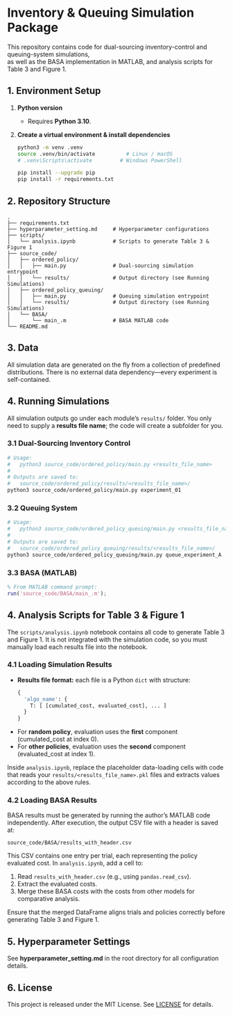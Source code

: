<!-- README.md -->

# Inventory & Queuing Simulation Package

This repository contains code for dual-sourcing inventory-control and queuing-system simulations,  
as well as the BASA implementation in MATLAB, and analysis scripts for Table 3 and Figure 1.

## 1. Environment Setup

1. **Python version**  
   - Requires **Python 3.10**.

2. **Create a virtual environment & install dependencies**  
   ```bash
   python3 -m venv .venv
   source .venv/bin/activate          # Linux / macOS
   # .venv\Scripts\activate         # Windows PowerShell

   pip install --upgrade pip
   pip install -r requirements.txt
   ```

## 2. Repository Structure

```
.
├── requirements.txt
├── hyperparameter_setting.md     # Hyperparameter configurations
├── scripts/
│   └── analysis.ipynb            # Scripts to generate Table 3 & Figure 1
├── source_code/
│   ├── ordered_policy/
│   │   ├── main.py               # Dual-sourcing simulation entrypoint
│   │   └── results/              # Output directory (see Running Simulations)
│   ├── ordered_policy_queuing/
│   │   ├── main.py               # Queuing simulation entrypoint
│   │   └── results/              # Output directory (see Running Simulations)
│   └── BASA/
│       └── main_.m               # BASA MATLAB code
└── README.md
```

## 3. Data

All simulation data are generated on the fly from a collection of predefined distributions. There is no external data dependency—every experiment is self-contained.

## 4. Running Simulations

All simulation outputs go under each module’s `results/` folder. You only need to supply a **results file name**; the code will create a subfolder for you.

### 3.1 Dual-Sourcing Inventory Control

```bash
# Usage:
#   python3 source_code/ordered_policy/main.py <results_file_name>
#
# Outputs are saved to:
#   source_code/ordered_policy/results/<results_file_name>/
python3 source_code/ordered_policy/main.py experiment_01
```

### 3.2 Queuing System

```bash
# Usage:
#   python3 source_code/ordered_policy_queuing/main.py <results_file_name>
#
# Outputs are saved to:
#   source_code/ordered_policy_queuing/results/<results_file_name>/
python3 source_code/ordered_policy_queuing/main.py queue_experiment_A
```

### 3.3 BASA (MATLAB)

```matlab
% From MATLAB command prompt:
run('source_code/BASA/main_.m');
```

## 4. Analysis Scripts for Table 3 & Figure 1

The `scripts/analysis.ipynb` notebook contains all code to generate Table 3 and Figure 1. It is not integrated with the simulation code, so you must manually load each results file into the notebook.

### 4.1 Loading Simulation Results

- **Results file format:** each file is a Python `dict` with structure:
  ```python
  {
    'algo_name': {
      T: [ [cumulated_cost, evaluated_cost], ... ]
    }
  }
  ```
- For **random policy**, evaluation uses the **first** component (cumulated_cost at index 0).
- For **other policies**, evaluation uses the **second** component (evaluated_cost at index 1).

Inside `analysis.ipynb`, replace the placeholder data-loading cells with code that reads your `results/<results_file_name>.pkl` files and extracts values according to the above rules.

### 4.2 Loading BASA Results

BASA results must be generated by running the author’s MATLAB code independently. After execution, the output CSV file with a header is saved at:

```
source_code/BASA/results_with_header.csv
```

This CSV contains one entry per trial, each representing the policy evaluated cost. In `analysis.ipynb`, add a cell to:

1. Read `results_with_header.csv` (e.g., using `pandas.read_csv`).
2. Extract the evaluated costs.
3. Merge these BASA costs with the costs from other models for comparative analysis.

Ensure that the merged DataFrame aligns trials and policies correctly before generating Table 3 and Figure 1.

## 5. Hyperparameter Settings

See **hyperparameter_setting.md** in the root directory for all configuration details.

## 6. License

This project is released under the MIT License. See [LICENSE](./LICENSE) for details.
